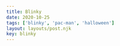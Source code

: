```yaml
---
title: Blinky
date: 2020-10-25
tags: ['blinky', 'pac-man', 'halloween']
layout: layouts/post.njk
key: blinky
---
```


